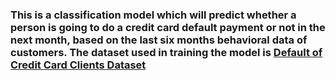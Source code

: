 ### This is a classification model which will predict whether a person is going to do a credit card default payment or not in the next month, based on the last six months behavioral data of customers. The dataset used in training the model is [Default of Credit Card Clients Dataset](https://www.kaggle.com/datasets/uciml/default-of-credit-card-clients-dataset)
